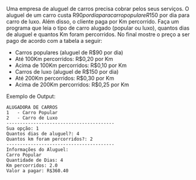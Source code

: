 Uma empresa de aluguel de carros precisa cobrar pelos seus serviços. O aluguel de um carro custa R$90 por dia para carro popular e R$150 por dia para carro de luxo. Além disso, o cliente paga por Km percorrido. Faça um programa que leia o tipo de carro alugado (popular ou luxo), quantos dias de aluguel e quantos Km foram percorridos. No final mostre o preço a ser pago de acordo com a tabela a seguir:

 - Carros populares (aluguel de R$90 por dia)
 - Até 100Km percorridos: R$0,20 por Km
 - Acima de 100Km percorridos: R$0,10 por Km
 - Carros de luxo (aluguel de R$150 por dia)
 - Até 200Km percorridos: R$0,30 por Km
 - Acima de 200Km percorridos: R$0,25 por Km

Exemplo de Output:
~~~
ALUGADORA DE CARROS
1   - Carro Popular
2   - Carro de Luxo
----------------------------------------
Sua opção: 1
Quantos dias de aluguel?: 4
Quantos km foram percorridos?: 2
----------------------------------------
Informações do Aluguel:
Carro Popular
Quantidade de Dias: 4
Km percorridos: 2.0
Valor a pagar: R$360.40
~~~